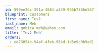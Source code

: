 ```yaml
---
id: 590ee26c-391a-4684-a339-995b7366e567
blueprint: customers
first_name: Tevž
last_name: Meh
email: gobica_meh@yahoo.com
title: 'Tevž Meh'
orders:
  - cd73054c-94af-4feb-954d-1d5e9c0b9ed1
---
```

